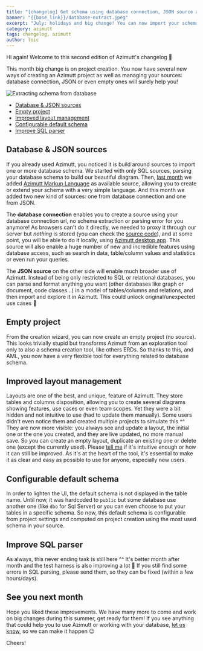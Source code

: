 ```yaml
---
title: "[changelog] Get schema using database connection, JSON source and more"
banner: "{{base_link}}/database-extract.jpeg"
excerpt: "July: holidays and big change! You can now import your schema in Azimutt using a database connection, no need to export it yourself anymore. This is THE big change but not the only nice improvement, of the month."
category: azimutt
tags: changelog, azimutt
author: loic
---
```


Hi again! Welcome to this second edition of Azimutt's changelog 🎉

This month big change is on project creation. You now have several new ways of creating an Azimutt project as well as managing your sources: database connection, JSON or even empty ones will surely help you!

![Extracting schema from database]({{base_link}}/database-extract.jpeg)

- [Database & JSON sources](#database-json-sources)
- [Empty project](#empty-project)
- [Improved layout management](#improved-layout-management)
- [Configurable default schema](#configurable-default-schema)
- [Improve SQL parser](#improve-sql-parser)

## Database & JSON sources

If you already used Azimutt, you noticed it is build around sources to import one or more database schema. We started with only SQL sources, parsing your database schema to build our beautiful diagram. Then, [last month](./changelog-2022-06) we added [Azimutt Markup Language](./aml-a-language-to-define-your-database-schema) as available source, allowing you to create or extend your schema with a very simple language. And this month we added two new kind of sources: one from database connection and one from JSON.

The **database connection** enables you to create a source using your database connection url, no schema extraction or parsing error for you anymore! As browsers can't do it directly, we needed to proxy it through our server but *nothing* is stored (you can check the [source code](https://github.com/azimuttapp/azimutt/tree/main/backend)), and at some point, you will be able to do it locally, using [Azimutt desktop app](https://github.com/azimuttapp/azimutt/issues/91). This source will also enable a huge number of new and incredible features using database access, such as search in data, table/column values and statistics or even run your queries. 

The **JSON source** on the other side will enable much broader use of Azimutt. Instead of being only restricted to SQL or relational databases, you can parse and format anything you want (other databases like graph or document, code classes...) in a model of tables/columns and relations, and then import and explore it in Azimutt. This could unlock original/unexpected use cases 🧙

## Empty project

From the creation wizard, you can now create an empty project (no source). This looks trivially stupid but transforms Azimutt from an exploration tool only to also a schema creation tool, like others ERDs. So thanks to this, and AML, you now have a very flexible tool for everything related to database schema.

## Improved layout management

Layouts are one of the best, and unique, feature of Azimutt. They store tables and columns disposition, allowing you to create several diagrams showing features, use cases or even team scopes. Yet they were a bit hidden and not intuitive to use (had to update them manually). Some users didn't even notice them and created multiple projects to simulate this ^^
They are now more visible: you always see and update a layout, the initial one or the one you created, and they are live updated, no more manual save. So you can create an empty layout, duplicate an existing one or delete one (except the currently used).
Please [tell me]({{azimutt_twitter}}) if it's intuitive enough or how it can still be improved. As it's at the heart of the tool, it's essential to make it as clear and easy as possible to use for anyone, especially new users.

## Configurable default schema

In order to lighten the UI, the default schema is not displayed in the table name. Until now, it was hardcoded to `public` but some database use another one (like `dbo` for Sql Server) or you can even choose to put your tables in a specific schema. So now, this default schema is configurable from project settings and computed on project creation using the most used schema in your source.

## Improve SQL parser

As always, this never ending task is still here ^^
It's better month after month and the test harness is also improving a lot 🚀
If you still find some errors in SQL parsing, please send them, so they can be fixed (within a few hours/days).

## See you next month

Hope you liked these improvements. We have many more to come and work on big changes during this summer, get ready for them!
If you see anything that could help you to use Azimutt or working with your database, [let us know]({{issues_link}}), so we can make it happen 😉

Cheers!
